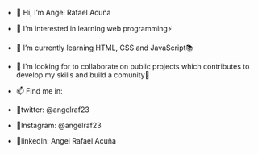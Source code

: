 - 👋 Hi, I’m Angel Rafael Acuña
- 👀 I’m interested in learning web programming⚡
- 🌱 I’m currently learning HTML, CSS and JavaScript📚
- 💞️ I’m looking for to collaborate on public projects which contributes to develop my skills and build a comunity🚀
- 📫 Find me in:

- 📌twitter: @angelraf23
- 📌Instagram: @angelraf23
- 📌linkedIn: Angel Rafael Acuña
      
      
      
